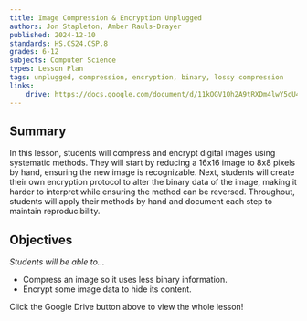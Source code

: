 ```yaml
---
title: Image Compression & Encryption Unplugged
authors: Jon Stapleton, Amber Rauls-Drayer
published: 2024-12-10
standards: HS.CS24.CSP.8
grades: 6-12
subjects: Computer Science
types: Lesson Plan
tags: unplugged, compression, encryption, binary, lossy compression
links:
    drive: https://docs.google.com/document/d/11kOGV1Oh2A9tRXDm4lwY5cU41lamSAsHYFP3cIP73Sc/edit?tab=t.0#heading=h.wge68mu1ulp
---
```


## Summary

In this lesson, students will compress and encrypt digital images using systematic methods. They will start by reducing a 16x16 image to 8x8 pixels by hand, ensuring the new image is recognizable. Next, students will create their own encryption protocol to alter the binary data of the image, making it harder to interpret while ensuring the method can be reversed. Throughout, students will apply their methods by hand and document each step to maintain reproducibility.

## Objectives

*Students will be able to...*

* Compress an image so it uses less binary information. 
* Encrypt some image data to hide its content.

Click the Google Drive button above to view the whole lesson!